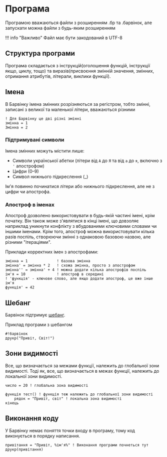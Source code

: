 # Програма

Програмою вважаються файли з розширенням .бр та .барвінок, але запускати можна файли з будь-яким розширенням

!!! info "Важливо"
    Файл має бути закодований в UTF-8

## Структура програми

Програма складається з інструкцій(оголошення функцій, інструкції якщо, циклу, тощо) та виразів(присвоєння змінній значення, змінних, отримання атрибутів, літерали, виклики функції).

## Імена

В Барвінку імена змінних розрізняються за регістром, тобто змінні, записані з великої та маленької літери, вважаються різними

``` periwinkle linenums="0"
! Для Барвінку це дві різні змінні
змінна = 1
Змінна = 2
```

### Підтримувані символи

Імена змінних можуть містити лише:

+ Символи української абетки (літери від `А` до `Я` та від `а` до `я`, включно з `'` апострофом)
+ Цифри (0–9)
+ Символ нижнього підкреслення (_)

Ім'я повинно починатися літери або нижнього підкреслення, але не з цифри чи апострофа.

### Апостроф в іменах

Апостроф дозволено використовувати в будь-якій частині імені, крім початку. Він також може з'являтися в кінці імені, що довзоляє наприклад уникнути конфлікту з вбудованими ключовими словами чи іншими іменами. Крім того, апостроф можна використовувати кілька разів поспіль, створюючи змінні з однаковою базовою назвою, але різними "ітераціями".

Приклади корректних імен з апострофами:

``` periwinkle linenums="0"
змінна = 1             ! базова змінна
змінна' = змінна * 2   ! схожа змінна, просто з апострофом
змінна'' = змінна' + 4 ! можна додати кілька апострофів поспіль
ім'я = 10              ! апостроф в середині
! 'функція' - ключове слово, але якщо додати апостроф, це вже інше ім'я
функція' = 42
```

## Шебанг

Барвінок підтримує [шебанг](https://uk.wikipedia.org/wiki/%D0%A8%D0%B5%D0%B1%D0%B0%D0%BD%D0%B3_(Unix)).

Приклад програми з шебангом

``` periwinkle linenums="0"
#!барвінок
друкр("Привіт, Світ!")
```

## Зони видимості

Все, що визначається за межами функції, належить до глобальної зони видимості. Тоді як, все, що визначається в межах функції, належить до локальної зони видимості.

``` periwinkle
число = 20 ! глобальна зона видимості

функція тест() ! функція теж належить до глобальної зони видимості
    рядок = "Привіт, світ" ! локальна зона видимості
кінець
```


## Виконання коду

У Барвінку немає поняття точки входу в програму, тому код виконується в порядку написання.

``` periwinkle
привітання = "Привіт, %ім'я%" ! Виконання програми почнеться тут
друкр(привітання)
```
